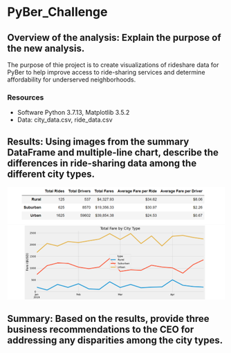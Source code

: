 # PyBer_Challenge
## Overview of the analysis: Explain the purpose of the new analysis.
The purpose of thie project is to create visualizations of rideshare data for PyBer to help improve access to ride-sharing services and determine affordability for underserved neighborhoods. 
### Resources
- Software Python 3.7.13, Matplotlib 3.5.2
- Data: city_data.csv, ride_data.csv
## Results: Using images from the summary DataFrame and multiple-line chart, describe the differences in ride-sharing data among the different city types.
![Chart 1](https://github.com/banasibb/PyBer_Challenge/blob/b92c1f54bb98a4eb85f556feca867702e6d5be68/Analysis/pyber_summary_df.png)<br />
![Chart 2](https://github.com/banasibb/PyBer_Challenge/blob/b92c1f54bb98a4eb85f556feca867702e6d5be68/Analysis/pyber_fare_summary.png)<br />


## Summary: Based on the results, provide three business recommendations to the CEO for addressing any disparities among the city types.
